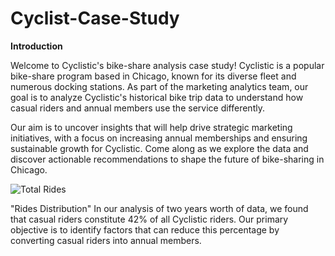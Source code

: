# Cyclist-Case-Study

**Introduction**

Welcome to Cyclistic's bike-share analysis case study! Cyclistic is a popular bike-share program based in Chicago, known for its diverse fleet and numerous docking stations. As part of the marketing analytics team, our goal is to analyze Cyclistic's historical bike trip data to understand how casual riders and annual members use the service differently.

Our aim is to uncover insights that will help drive strategic marketing initiatives, with a focus on increasing annual memberships and ensuring sustainable growth for Cyclistic. Come along as we explore the data and discover actionable recommendations to shape the future of bike-sharing in Chicago.


![Total Rides](https://github.com/mashoodsyed66/Cyclist-Case-Study/assets/65015378/de3fac6b-4223-4fb7-b978-de3e02c68139)

"Rides Distribution"
In our analysis of two years worth of data, we found that casual riders constitute 42% of all Cyclistic riders. Our primary objective is to identify factors that can reduce this percentage by converting casual riders into annual members.


